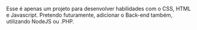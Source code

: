 Esse é apenas um projeto para desenvolver habilidades com o CSS, HTML e Javascript.
Pretendo futuramente, adicionar o Back-end também, utilizando NodeJS ou .PHP.